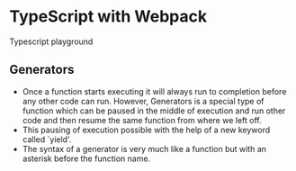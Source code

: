 # TypeScript with Webpack

Typescript playground

## Generators
* Once a function starts executing it will always run to completion before any other code can run. However, Generators is a special type of function which can be paused in the middle of execution and run other code and then resume the same function from where we left off.
* This pausing of execution possible with the help of a new keyword called `yield'.
* The syntax of a generator is very much like a function but with an asterisk before the function name.